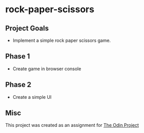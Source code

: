 # rock-paper-scissors

## Project Goals
* Implement a simple rock paper scissors game.

## Phase 1
* Create game in browser console

## Phase 2
* Create a simple UI

## Misc
This project was created as an assignment for [The Odin Project](https://www.theodinproject.com/lessons/foundations-rock-paper-scissors)